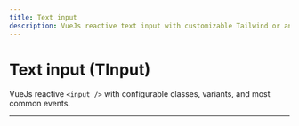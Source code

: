 ```yaml
---
title: Text input
description: VueJs reactive text input with customizable Tailwind or any Css Framework classes.
---
```


# Text input (TInput)

VueJs reactive `<input />` with configurable classes, variants, and most common events.

<hr>

<t-input-playground />

